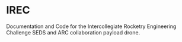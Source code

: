 # IREC
Documentation and Code for the Intercollegiate Rocketry Engineering Challenge SEDS and ARC collaboration payload drone.
